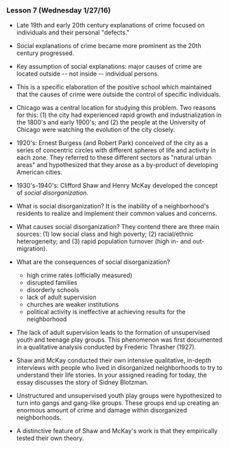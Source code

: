 ### Lesson 7 (Wednesday 1/27/16)

* Late 19th and early 20th century explanations of crime focused on 
individuals and their personal "defects."

* Social explanations of crime became more prominent as the 20th century
progressed.

* Key assumption of social explanations: major causes of crime are located
outside -- not inside -- individual persons. 

* This is a specific elaboration of the positive school which maintained 
that the causes of crime were outside the control of specific individuals.

* Chicago was a central location for studying this problem. Two reasons for
this: (1) the city had experienced rapid growth and industrialization in 
the 1800's and early 1900's; and (2) the people at the University of Chicago 
were watching the evolution of the city closely.

* 1920's: Ernest Burgess (and Robert Park) conceived of the city as a series 
of concentric circles with different spheres of life and activity in each
zone. They referred to these different sectors as "natural urban areas" and
hypothesized that they arose as a by-product of developing American cities.

* 1930's-1940's: Clifford Shaw and Henry McKay developed the concept of
*social disorganization.*

* What is social disorganization? It is the inability of a neighborhood's 
residents to realize and implement their common values and concerns.

* What causes social disorganization? They contend there are three main
sources: (1) low social class and high poverty; (2) racial/ethnic 
heterogeneity; and (3) rapid population turnover (high in- and out-migration).

* What are the consequences of social disorganization?
  - high crime rates (officially measured) 
  - disrupted families
  - disorderly schools
  - lack of adult supervision
  - churches are weaker institutions
  - political activity is ineffective at achieving results for the neighborhood

* The lack of adult supervision leads to the formation of unsupervised
youth and teenage play groups. This phenomenon was first documented in a
qualitative analysis conducted by Frederic Thrasher (1927). 

* Shaw and McKay conducted their own intensive qualitative, in-depth interviews
with people who lived in disorganized neighborhoods to try to understand their
life stories. In your assigned reading for today, the essay discusses the
story of Sidney Blotzman.

* Unstructured and unsupervised youth play groups were hypothesized to turn
into gangs and gang-like groups. These groups end up creating an enormous
amount of crime and damage within disorganized neighborhoods. 

* A distinctive feature of Shaw and McKay's work is that they empirically
tested their own theory. 
